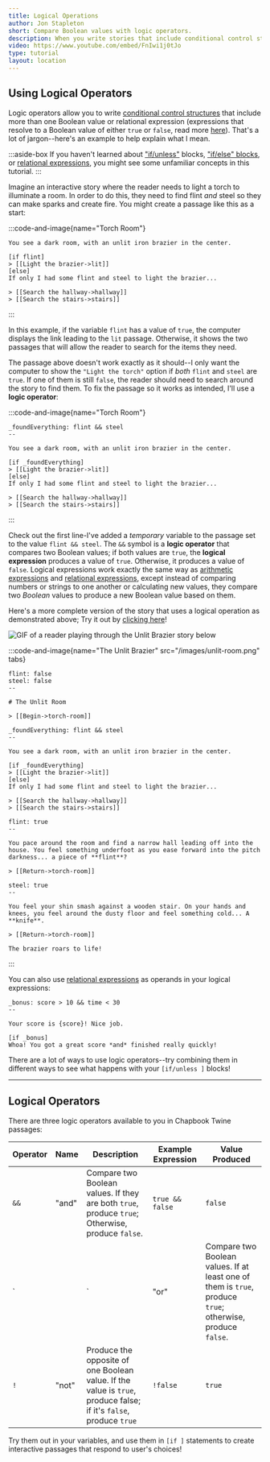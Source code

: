```yaml
---
title: Logical Operations
author: Jon Stapleton
short: Compare Boolean values with logic operators.
description: When you write stories that include conditional control structures, you might find yourself wanting to have the computer display or hide text based on more than one condition. For example, you might want to offer the reader an option to pick up a key from the floor of a dark room, but only if they haven't already picked it up and they have found the flashlight beforehand. You can use logical operations to accomplish this kind of task.
video: https://www.youtube.com/embed/FnIwi1j0tJo
type: tutorial
layout: location
---
```


## Using Logical Operators

Logic operators allow you to write [conditional control structures](/locations/if-unless) that include more than one Boolean value or relational expression (expressions that resolve to a Boolean value of either `true` or `false`, read more [here](/locations/relational-expressions)). That's a lot of jargon--here's an example to help explain what I mean.

:::aside-box
If you haven't learned about ["if/unless"](/locations/if-unless) blocks, ["if/else" blocks](/locations/if-else), or [relational expressions](/locations/relational-expressions), you might see some unfamiliar concepts in this tutorial.
:::

Imagine an interactive story where the reader needs to light a torch to illuminate a room. In order to do this, they need to find flint *and* steel so they can make sparks and create fire. You might create a passage like this as a start:

:::code-and-image{name="Torch Room"}
```
You see a dark room, with an unlit iron brazier in the center.

[if flint]
> [[Light the brazier->lit]]
[else]
If only I had some flint and steel to light the brazier...

> [[Search the hallway->hallway]]
> [[Search the stairs->stairs]]
```
:::

In this example, if the variable `flint` has a value of `true`, the computer displays the link leading to the `lit` passage. Otherwise, it shows the two passages that will allow the reader to search for the items they need.

The passage above doesn't work exactly as it should--I only want the computer to show the `"Light the torch"` option if *both* `flint` and `steel` are `true`. If one of them is still `false`, the reader should need to search around the story to find them. To fix the passage so it works as intended, I'll use a **logic operator**:

:::code-and-image{name="Torch Room"}
```
_foundEverything: flint && steel
--

You see a dark room, with an unlit iron brazier in the center.

[if _foundEverything]
> [[Light the brazier->lit]]
[else]
If only I had some flint and steel to light the brazier...

> [[Search the hallway->hallway]]
> [[Search the stairs->stairs]]
```
:::

Check out the first line-I've added a *temporary* variable to the passage set to the value `flint && steel`. The `&&` symbol is a **logic operator** that compares two Boolean values; if both values are `true`, the **logical expression** produces a value of `true`. Otherwise, it produces a value of `false`. Logical expressions work exactly the same way as [arithmetic expressions](/locations/arithmetic-expressions) and [relational expressions](/locations/relational-expressions), except instead of comparing numbers or strings to one another or calculating new values, they compare two *Boolean* values to produce a new Boolean value based on them.

Here's a more complete version of the story that uses a logical operation as demonstrated above; Try it out by [clicking here](/examples/unlit-brazier)!

![GIF of a reader playing through the Unlit Brazier story below](/the-unlit-brazier-demo.gif)

:::code-and-image{name="The Unlit Brazier" src="/images/unlit-room.png" tabs}
```intro
flint: false
steel: false
--

# The Unlit Room

> [[Begin->torch-room]]
```
```torch-room
_foundEverything: flint && steel
--

You see a dark room, with an unlit iron brazier in the center.

[if _foundEverything]
> [[Light the brazier->lit]]
[else]
If only I had some flint and steel to light the brazier...

> [[Search the hallway->hallway]]
> [[Search the stairs->stairs]]
```
```hallway
flint: true
--

You pace around the room and find a narrow hall leading off into the house. You feel something underfoot as you ease forward into the pitch darkness... a piece of **flint**?

> [[Return->torch-room]]
```
```stairs
steel: true
--

You feel your shin smash against a wooden stair. On your hands and knees, you feel around the dusty floor and feel something cold... A **knife**.

> [[Return->torch-room]]
```
```lit
The brazier roars to life!
```
:::

You can also use [relational expressions](/locations/relational-expressions) as operands in your logical expressions:

```
_bonus: score > 10 && time < 30
--

Your score is {score}! Nice job.

[if _bonus]
Whoa! You got a great score *and* finished really quickly!
```

There are a lot of ways to use logic operators--try combining them in different ways to see what happens with your `[if/unless ]` blocks!

---

## Logical Operators

There are three logic operators available to you in Chapbook Twine passages:

| Operator | Name | Description | Example Expression | Value Produced |
| -------- | ---- | ----------- | ------------------ | -------------- |
| `&&`     | "and" | Compare two Boolean values. If they are both `true`, produce `true`; Otherwise, produce `false`. | `true && false` | `false` |
| `||`     | "or" | Compare two Boolean values. If at least one of them is `true`, produce `true`; otherwise, produce `false`. | `true && false` | `true` |
| `!`      | "not" | Produce the opposite of one Boolean value. If the value is `true`, produce false; if it's `false`, produce `true` | `!false` | `true` |

Try them out in your variables, and use them in `[if ]` statements to create interactive passages that respond to user's choices!